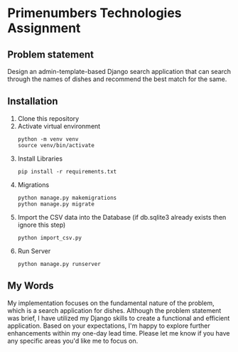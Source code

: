# Primenumbers Technologies Assignment

## Problem statement
Design an admin-template-based Django search application that can search through the names of dishes and recommend the best match for the same.

## Installation 
1. Clone this repository
2. Activate virtual environment
   ```
   python -m venv venv
   source venv/bin/activate
   ```
3. Install Libraries
   ```
   pip install -r requirements.txt
   ```
4. Migrations
   ```
   python manage.py makemigrations
   python manage.py migrate
   ```
5. Import the CSV data into the Database (if db.sqlite3 already exists then ignore this step)
   ```
   python import_csv.py
   ```
6. Run Server
   ```
   python manage.py runserver
   ```

## My Words
My implementation focuses on the fundamental nature of the problem, which is a search application for dishes. Although the problem statement was brief, I have utilized my Django skills to create a functional and efficient application. 
Based on your expectations, I'm happy to explore further enhancements within my one-day lead time. Please let me know if you have any specific areas you'd like me to focus on.
